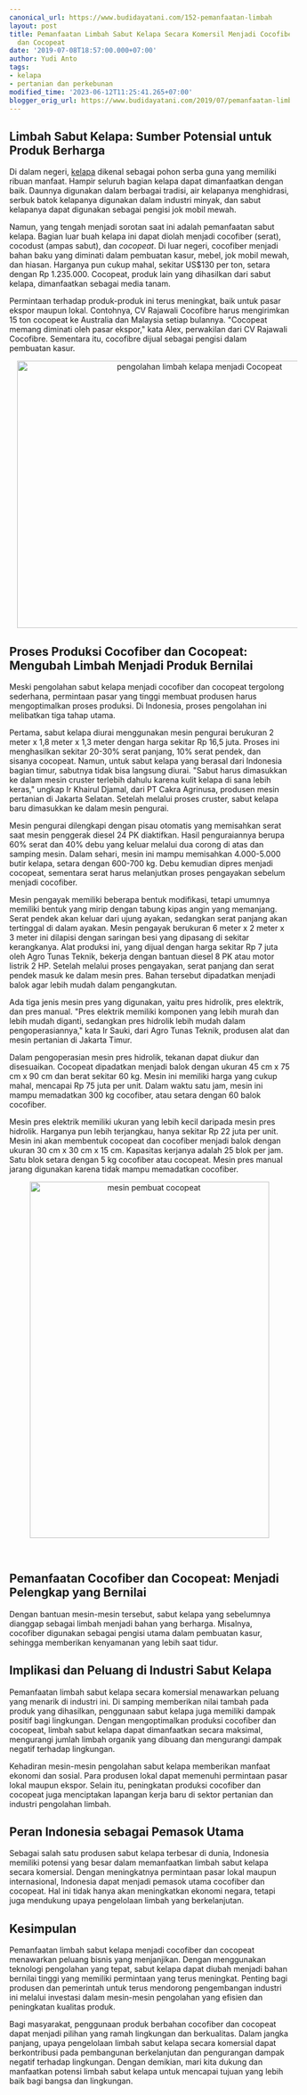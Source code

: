 ```yaml
---
canonical_url: https://www.budidayatani.com/152-pemanfaatan-limbah
layout: post
title: Pemanfaatan Limbah Sabut Kelapa Secara Komersil Menjadi Cocofiber, Cocodust,
  dan Cocopeat
date: '2019-07-08T18:57:00.000+07:00'
author: Yudi Anto
tags:
- kelapa
- pertanian dan perkebunan
modified_time: '2023-06-12T11:25:41.265+07:00'
blogger_orig_url: https://www.budidayatani.com/2019/07/pemanfaatan-limbah-sabut-kelapa-secara.html
---
```


<h2>Limbah Sabut Kelapa: Sumber Potensial untuk Produk Berharga</h2><p>Di dalam negeri, <a href="https://www.budidayatani.com/search/label/kelapa">kelapa</a> dikenal sebagai pohon serba guna yang memiliki ribuan manfaat. Hampir seluruh bagian kelapa dapat dimanfaatkan dengan baik. Daunnya digunakan dalam berbagai tradisi, air kelapanya menghidrasi, serbuk batok kelapanya digunakan dalam industri minyak, dan sabut kelapanya dapat digunakan sebagai pengisi jok mobil mewah.</p><p>Namun, yang tengah menjadi sorotan saat ini adalah pemanfaatan sabut kelapa. Bagian luar buah kelapa ini dapat diolah menjadi cocofiber (serat), cocodust (ampas sabut), dan <i>cocopeat</i>. Di luar negeri, cocofiber menjadi bahan baku yang diminati dalam pembuatan kasur, mebel, jok mobil mewah, dan hiasan. Harganya pun cukup mahal, sekitar US$130 per ton, setara dengan Rp 1.235.000. Cocopeat, produk lain yang dihasilkan dari sabut kelapa, dimanfaatkan sebagai media tanam.</p><p>Permintaan terhadap produk-produk ini terus meningkat, baik untuk pasar ekspor maupun lokal. Contohnya, CV Rajawali Cocofibre harus mengirimkan 15 ton cocopeat ke Australia dan Malaysia setiap bulannya. "Cocopeat memang diminati oleh pasar ekspor," kata Alex, perwakilan dari CV Rajawali Cocofibre. Sementara itu, cocofibre dijual sebagai pengisi dalam pembuatan kasur.</p><div class="separator" style="clear: both; text-align: center;"><a href="https://blogger.googleusercontent.com/img/b/R29vZ2xl/AVvXsEj0JYYl8mdTxnMElkmnVuH4yBU9CTTUa0B-gXkM3o7RXbiQ3rfIJDCY49rw4KhVwpY-PEbtSVlEo9JaMKDfEjaacMQ8De_s-_cojRFkPFTBTx9gbLzAD59-2qc5XFObKiLQZu8ZUiOjeCgvWjDo1Er6t_yUzO9086TZs1GburGi_0u2he3I5WCHwZ-92Q/s800/Cocofiber-2_800x600.jpg" imageanchor="1" style="margin-left: 1em; margin-right: 1em;"><img alt="pengolahan limbah kelapa menjadi Cocopeat" border="0" data-original-height="600" data-original-width="800" height="480" src="https://blogger.googleusercontent.com/img/b/R29vZ2xl/AVvXsEj0JYYl8mdTxnMElkmnVuH4yBU9CTTUa0B-gXkM3o7RXbiQ3rfIJDCY49rw4KhVwpY-PEbtSVlEo9JaMKDfEjaacMQ8De_s-_cojRFkPFTBTx9gbLzAD59-2qc5XFObKiLQZu8ZUiOjeCgvWjDo1Er6t_yUzO9086TZs1GburGi_0u2he3I5WCHwZ-92Q/w640-h480/Cocofiber-2_800x600.jpg" width="640" /></a></div><h2>Proses Produksi Cocofiber dan Cocopeat: Mengubah Limbah Menjadi Produk Bernilai</h2><p>Meski pengolahan sabut kelapa menjadi cocofiber dan cocopeat tergolong sederhana, permintaan pasar yang tinggi membuat produsen harus mengoptimalkan proses produksi. Di Indonesia, proses pengolahan ini melibatkan tiga tahap utama.</p><p>Pertama, sabut kelapa diurai menggunakan mesin pengurai berukuran 2 meter x 1,8 meter x 1,3 meter dengan harga sekitar Rp 16,5 juta. Proses ini menghasilkan sekitar 20-30% serat panjang, 10% serat pendek, dan sisanya cocopeat. Namun, untuk sabut kelapa yang berasal dari Indonesia bagian timur, sabutnya tidak bisa langsung diurai. "Sabut harus dimasukkan ke dalam mesin cruster terlebih dahulu karena kulit kelapa di sana lebih keras," ungkap Ir Khairul Djamal, dari PT Cakra Agrinusa, produsen mesin pertanian di Jakarta Selatan. Setelah melalui proses cruster, sabut kelapa baru dimasukkan ke dalam mesin pengurai.</p><p>Mesin pengurai dilengkapi dengan pisau otomatis yang memisahkan serat saat mesin penggerak diesel 24 PK diaktifkan. Hasil penguraiannya berupa 60% serat dan 40% debu yang keluar melalui dua corong di atas dan samping mesin. Dalam sehari, mesin ini mampu memisahkan 4.000-5.000 butir kelapa, setara dengan 600-700 kg. Debu kemudian dipres menjadi cocopeat, sementara serat harus melanjutkan proses pengayakan sebelum menjadi cocofiber.</p><p>Mesin pengayak memiliki beberapa bentuk modifikasi, tetapi umumnya memiliki bentuk yang mirip dengan tabung kipas angin yang memanjang. Serat pendek akan keluar dari ujung ayakan, sedangkan serat panjang akan tertinggal di dalam ayakan. Mesin pengayak berukuran 6 meter x 2 meter x 3 meter ini dilapisi dengan saringan besi yang dipasang di sekitar kerangkanya. Alat produksi ini, yang dijual dengan harga sekitar Rp 7 juta oleh Agro Tunas Teknik, bekerja dengan bantuan diesel 8 PK atau motor listrik 2 HP. Setelah melalui proses pengayakan, serat panjang dan serat pendek masuk ke dalam mesin pres. Bahan tersebut dipadatkan menjadi balok agar lebih mudah dalam pengangkutan.</p><p>Ada tiga jenis mesin pres yang digunakan, yaitu pres hidrolik, pres elektrik, dan pres manual. "Pres elektrik memiliki komponen yang lebih murah dan lebih mudah diganti, sedangkan pres hidrolik lebih mudah dalam pengoperasiannya," kata Ir Sauki, dari Agro Tunas Teknik, produsen alat dan mesin pertanian di Jakarta Timur.</p><p>Dalam pengoperasian mesin pres hidrolik, tekanan dapat diukur dan disesuaikan. Cocopeat dipadatkan menjadi balok dengan ukuran 45 cm x 75 cm x 90 cm dan berat sekitar 60 kg. Mesin ini memiliki harga yang cukup mahal, mencapai Rp 75 juta per unit. Dalam waktu satu jam, mesin ini mampu memadatkan 300 kg cocofiber, atau setara dengan 60 balok cocofiber.</p><p>Mesin pres elektrik memiliki ukuran yang lebih kecil daripada mesin pres hidrolik. Harganya pun lebih terjangkau, hanya sekitar Rp 22 juta per unit. Mesin ini akan membentuk cocopeat dan cocofiber menjadi balok dengan ukuran 30 cm x 30 cm x 15 cm. Kapasitas kerjanya adalah 25 blok per jam. Satu blok setara dengan 5 kg cocofiber atau cocopeat. Mesin pres manual jarang digunakan karena tidak mampu memadatkan cocofiber.</p><div class="separator" style="clear: both; text-align: center;"><a href="https://blogger.googleusercontent.com/img/b/R29vZ2xl/AVvXsEhllSAqcfxcV3TLt4Y8ZtmJ3UKqu1ov1PBkhzKlv-d1AX6iRlHdSZitksH_XHwErH9_cW979m5RGDN8Zi-0L0R_bopK7yyog408tvKc0S_EWA33TT28pV8pYJ9REe0rd1TTkraLnXLSAUUkV8JODaERrTvu0ZyDKsQcoy2JlJSaYeo67rBl_rBdTkJBDw/s600/Cocofiber-2_404x600.jpg" imageanchor="1" style="margin-left: 1em; margin-right: 1em;"><img alt="mesin pembuat cocopeat" border="0" data-original-height="600" data-original-width="404" height="640" src="https://blogger.googleusercontent.com/img/b/R29vZ2xl/AVvXsEhllSAqcfxcV3TLt4Y8ZtmJ3UKqu1ov1PBkhzKlv-d1AX6iRlHdSZitksH_XHwErH9_cW979m5RGDN8Zi-0L0R_bopK7yyog408tvKc0S_EWA33TT28pV8pYJ9REe0rd1TTkraLnXLSAUUkV8JODaERrTvu0ZyDKsQcoy2JlJSaYeo67rBl_rBdTkJBDw/w430-h640/Cocofiber-2_404x600.jpg" width="430" /></a></div><p><br /></p><h2>Pemanfaatan Cocofiber dan Cocopeat: Menjadi Pelengkap yang Bernilai</h2><p>Dengan bantuan mesin-mesin tersebut, sabut kelapa yang sebelumnya dianggap sebagai limbah menjadi bahan yang berharga. Misalnya, cocofiber digunakan sebagai pengisi utama dalam pembuatan kasur, sehingga memberikan kenyamanan yang lebih saat tidur.</p><h2>Implikasi dan Peluang di Industri Sabut Kelapa</h2><p>Pemanfaatan limbah sabut kelapa secara komersial menawarkan peluang yang menarik di industri ini. Di samping memberikan nilai tambah pada produk yang dihasilkan, penggunaan sabut kelapa juga memiliki dampak positif bagi lingkungan. Dengan mengoptimalkan produksi cocofiber dan cocopeat, limbah sabut kelapa dapat dimanfaatkan secara maksimal, mengurangi jumlah limbah organik yang dibuang dan mengurangi dampak negatif terhadap lingkungan.</p><p>Kehadiran mesin-mesin pengolahan sabut kelapa memberikan manfaat ekonomi dan sosial. Para produsen lokal dapat memenuhi permintaan pasar lokal maupun ekspor. Selain itu, peningkatan produksi cocofiber dan cocopeat juga menciptakan lapangan kerja baru di sektor pertanian dan industri pengolahan limbah.</p><h2>Peran Indonesia sebagai Pemasok Utama</h2><p>Sebagai salah satu produsen sabut kelapa terbesar di dunia, Indonesia memiliki potensi yang besar dalam memanfaatkan limbah sabut kelapa secara komersial. Dengan meningkatnya permintaan pasar lokal maupun internasional, Indonesia dapat menjadi pemasok utama cocofiber dan cocopeat. Hal ini tidak hanya akan meningkatkan ekonomi negara, tetapi juga mendukung upaya pengelolaan limbah yang berkelanjutan.</p><h2>Kesimpulan</h2><p>Pemanfaatan limbah sabut kelapa menjadi cocofiber dan cocopeat menawarkan peluang bisnis yang menjanjikan. Dengan menggunakan teknologi pengolahan yang tepat, sabut kelapa dapat diubah menjadi bahan bernilai tinggi yang memiliki permintaan yang terus meningkat. Penting bagi produsen dan pemerintah untuk terus mendorong pengembangan industri ini melalui investasi dalam mesin-mesin pengolahan yang efisien dan peningkatan kualitas produk.</p><p>Bagi masyarakat, penggunaan produk berbahan cocofiber dan cocopeat dapat menjadi pilihan yang ramah lingkungan dan berkualitas. Dalam jangka panjang, upaya pengelolaan limbah sabut kelapa secara komersial dapat berkontribusi pada pembangunan berkelanjutan dan pengurangan dampak negatif terhadap lingkungan. Dengan demikian, mari kita dukung dan manfaatkan potensi limbah sabut kelapa untuk mencapai tujuan yang lebih baik bagi bangsa dan lingkungan.</p>
